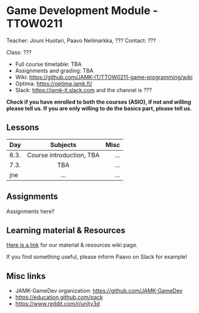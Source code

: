 # Game Development Module - TTOW0211

Teacher: Jouni Huotari, Paavo Nelimarkka, ???
Contact: ???

Class: ???

- Full course timetable: TBA
- Assignments and grading: TBA
- Wiki: https://github.com/JAMK-IT/TTOW0211-game-programming/wiki
- Optima: https://optima.jamk.fi/
- Slack: https://jamk-it.slack.com and the channel is ???

**Check if you have enrolled to both the courses (ASIO), if not and willing please tell us. If you are only willing to do the basics part, please tell us.**

## Lessons
| Day | Subjects | Misc |
|:--------|:----------:|-----:|
| 6.3. | Course introduction, TBA | ... | 
| 7.3. | TBA | ... | 
| jne | ... | ... | 

## Assignments

Assignments here?

## Learning material & Resources

[Here is a link](https://github.com/JAMK-IT/TTOW0211-game-programming/wiki/material) for our material & resources wiki page. 

If you find something useful, please inform Paavo on Slack for example!
 
## Misc links

- JAMK-GameDev organization: https://github.com/JAMK-GameDev
- https://education.github.com/pack
- https://www.reddit.com/r/unity3d


